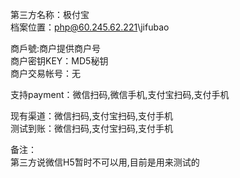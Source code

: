 ﻿第三方名称：极付宝  
档案位置：php@60.245.62.221\jifubao  
  
商戶號:商户提供商户号  
商户密钥KEY：MD5秘钥  
商户交易帐号：无  
  
支持payment：微信扫码,微信手机,支付宝扫码,支付手机  
  
现有渠道：微信扫码,支付宝扫码,支付手机  
测试到账：微信扫码,支付宝扫码,支付手机  
  
备注：  
第三方说微信H5暂时不可以用,目前是用来测试的  